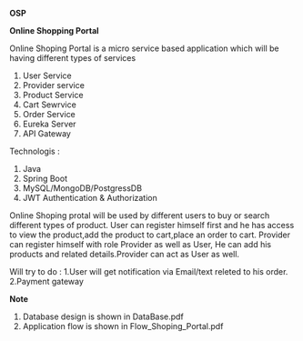 **OSP**

**Online Shopping Portal**

Online Shoping Portal is a micro service based application which will be having different types of services 
1. User Service
2. Provider service
3. Product Service
4. Cart Sewrvice
5. Order Service
6. Eureka Server
7. API Gateway

Technologis :
  1. Java
  2. Spring Boot
  3. MySQL/MongoDB/PostgressDB
  4. JWT Authentication & Authorization

Online Shoping protal will be used by different users to buy or search different types of product.
User can register himself first and he has access to view the product,add the product to cart,place an order to cart.
Provider can register himself with role Provider as well as User, He can add his products and related details.Provider can act as User as well.


Will try to do : 
  1.User will get notification via Email/text releted to his order.
  2.Payment gateway

**Note**

1. Database design is shown in DataBase.pdf
2. Application flow is shown in Flow_Shoping_Portal.pdf
